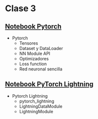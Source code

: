 # Clase 3

## [Notebook Pytorch](jupyter_notebooks/Clase3_Pytorch.ipynb)

* Pytorch
	* Tensores
	* Dataset y DataLoader
	* NN Module API
	* Optimizadores
	* Loss function
	* Red neuronal sencilla
	
## [Notebook PyTorch Lightning](jupyter_notebooks/Clase3_Pytorch_Lightning.ipynb)

* Pytorch Lightning
	* pytorch_lightning
	* LightningDataModule
	* LightningModule